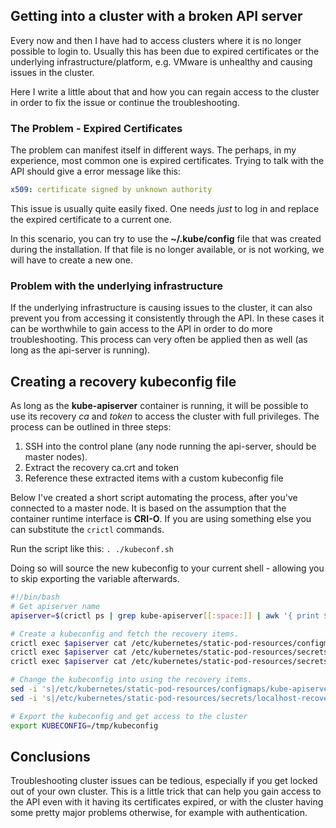 ## Getting into a cluster with a broken API server
Every now and then I have had to access clusters where it is no longer possible to login to. Usually this has been due to expired certificates or the underlying infrastructure/platform, e.g. VMware is unhealthy and causing issues in the cluster.

Here I write a little about that and how you can regain access to the cluster in order to fix the issue or continue the troubleshooting.
### The Problem - Expired Certificates
The problem can manifest itself in different ways. The perhaps, in my experience, most common one is expired certificates. Trying to talk with the API should give a error message like this:
```yaml
x509: certificate signed by unknown authority
```
This issue is usually quite easily fixed. One needs _just_ to log in and replace the expired certificate to a current one.

In this scenario, you can try to use the __~/.kube/config__ file that was created during the installation. If that file is no longer available, or is not working, we will have to create a new one.

### Problem with the underlying infrastructure
If the underlying infrastructure is causing issues to the cluster, it can also prevent you from accessing it consistently through the API. In these cases it can be worthwhile to gain access to the API in order to do more troubleshooting. This process can very often be applied then as well (as long as the api-server is running).
## Creating a recovery kubeconfig file
As long as the __kube-apiserver__ container is running, it will be possible to use its recovery _ca_ and _token_ to access the cluster with full privileges. The process can be outlined in three steps:

1. SSH into the control plane (any node running the api-server, should be master nodes).
2. Extract the recovery ca.crt and token
3. Reference these extracted items with a custom kubeconfig file

Below I've created a short script automating the process, after you've connected to a master node. It is based on the assumption that the container runtime interface is __CRI-O__. If you are using something else you can substitute the `crictl` commands. 

Run the script like this:
`. ./kubeconf.sh `

Doing so will source the new kubeconfig to your current shell - allowing you to skip exporting the variable afterwards.
```bash
#!/bin/bash
# Get apiserver name
apiserver=$(crictl ps | grep kube-apiserver[[:space:]] | awk '{ print $1 }')

# Create a kubeconfig and fetch the recovery items.
crictl exec $apiserver cat /etc/kubernetes/static-pod-resources/configmaps/kube-apiserver-cert-syncer-kubeconfig/kubeconfig > /tmp/kubeconfig
crictl exec $apiserver cat /etc/kubernetes/static-pod-resources/secrets/localhost-recovery-client-token/ca.crt > /tmp/ca.crt
crictl exec $apiserver cat /etc/kubernetes/static-pod-resources/secrets/localhost-recovery-client-token/token > /tmp/token

# Change the kubeconfig into using the recovery items.
sed -i 's|/etc/kubernetes/static-pod-resources/configmaps/kube-apiserver-server-ca/ca-bundle.crt|/tmp/ca.crt|' /tmp/kubeconfig
sed -i 's|/etc/kubernetes/static-pod-resources/secrets/localhost-recovery-client-token/token|/tmp/token|' /tmp/kubeconfig

# Export the kubeconfig and get access to the cluster
export KUBECONFIG=/tmp/kubeconfig
```

## Conclusions
Troubleshooting cluster issues can be tedious, especially if you get locked out of your own cluster. This is a little trick that can help you gain access to the API even with it having its certificates expired, or with the cluster having some pretty major problems otherwise, for example with authentication.